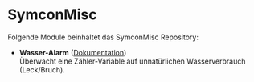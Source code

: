# SymconMisc

Folgende Module beinhaltet das SymconMisc Repository:

- __Wasser-Alarm__ ([Dokumentation](WasserAlarm))  
	Überwacht eine Zähler-Variable auf unnatürlichen Wasserverbrauch (Leck/Bruch).
